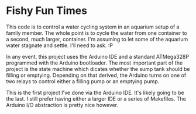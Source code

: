 Fishy Fun Times
========================

This code is to control a water cycling system in an aquarium setup of a family member. The whole point is to cycle the water from one container to a second, much larger, container. I'm assuming to let some of the aquarium water stagnate and settle. I'll need to ask. :P

In any event, this project uses the Arduino IDE and a standard ATMega328P programmed with the Arduino bootloader. The most important part of the project is the state machine which dicates whether the sump tank should be filling or emptying. Depending on that derived, the Arduino turns on one of two relays to control either a filling pump or an emptying pump.

This is the first project I've done via the Arduino IDE. It's likely going to be the last. I still prefer having either a larger IDE or a series of Makefiles. The Arduino I/O abstraction is pretty nice however.
